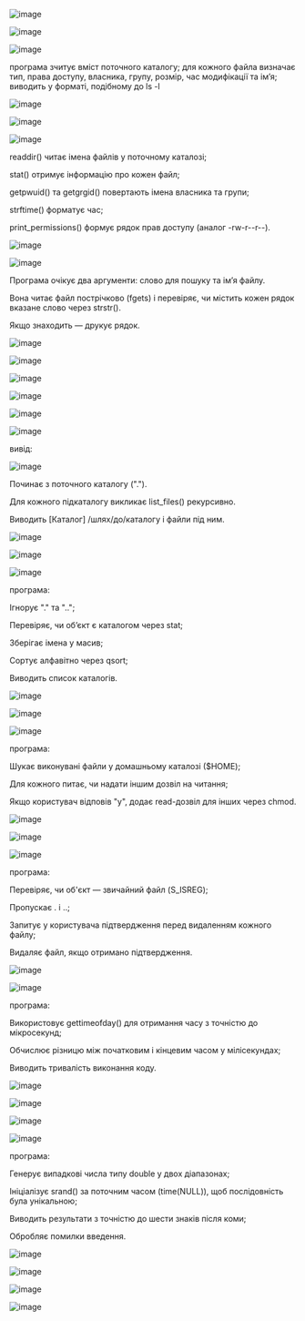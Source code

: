 ![image](https://github.com/user-attachments/assets/54277823-9552-4678-9bb0-06114973deff)

![image](https://github.com/user-attachments/assets/bb0624a8-0412-47b4-9ecd-0d8d6d6c35cd)

![image](https://github.com/user-attachments/assets/62204587-6649-41ed-b831-333b8a2ea0b1)

програма зчитує вміст поточного каталогу; для кожного файла визначає тип, права доступу, власника, групу, розмір, час модифікації та ім’я; виводить у форматі, подібному до ls -l

![image](https://github.com/user-attachments/assets/acfa9268-56f2-4603-9544-677ac9f12f68)

![image](https://github.com/user-attachments/assets/02cd4abd-2783-4dc4-a049-c68909f428d3)

![image](https://github.com/user-attachments/assets/d2b9255a-e30c-45a1-96d2-95b300974d0b)

readdir() читає імена файлів у поточному каталозі;

stat() отримує інформацію про кожен файл;

getpwuid() та getgrgid() повертають імена власника та групи;

strftime() форматує час;

print_permissions() формує рядок прав доступу (аналог -rw-r--r--).

![image](https://github.com/user-attachments/assets/17e910d8-4b31-4d3c-ac53-291395c0c99f)

![image](https://github.com/user-attachments/assets/31509946-41df-463d-8894-7fb8c5c54f86)

Програма очікує два аргументи: слово для пошуку та ім’я файлу.

Вона читає файл пострічково (fgets) і перевіряє, чи містить кожен рядок вказане слово через strstr().

Якщо знаходить — друкує рядок.

![image](https://github.com/user-attachments/assets/3ce879d2-1777-4495-b895-f68099905688)

![image](https://github.com/user-attachments/assets/96e46b6e-c366-4b84-95a6-eb51d03407b7)

![image](https://github.com/user-attachments/assets/e68ea51c-8e33-438d-81d0-a003935f9667)

![image](https://github.com/user-attachments/assets/6e6c9ddb-cccb-46b3-8d7a-8a358eec29b6)

![image](https://github.com/user-attachments/assets/8a81ed08-265c-42a5-8207-4f5eb2599cdb)

![image](https://github.com/user-attachments/assets/22b793b9-ccdc-4bde-9c5c-a17c7e7a24e2)

вивід:

![image](https://github.com/user-attachments/assets/df5afdd6-5082-43be-8679-ada314add8ca)

Починає з поточного каталогу (".").

Для кожного підкаталогу викликає list_files() рекурсивно.

Виводить [Каталог] /шлях/до/каталогу і файли під ним.

![image](https://github.com/user-attachments/assets/3a689c42-eea2-4e11-b367-401777730784)

![image](https://github.com/user-attachments/assets/6b14c85a-88a3-4250-b78e-2d09c663be58)

![image](https://github.com/user-attachments/assets/3c27caf5-6082-4483-b826-f1153d4895df)

програма:

Ігнорує "." та "..";

Перевіряє, чи об’єкт є каталогом через stat;

Зберігає імена у масив;

Сортує алфавітно через qsort;

Виводить список каталогів.

![image](https://github.com/user-attachments/assets/672f4655-892e-4cae-a01c-34a1b83a40d5)

![image](https://github.com/user-attachments/assets/e9cb04d1-14d8-45fb-9433-54fd327c4100)

![image](https://github.com/user-attachments/assets/f05feb30-834b-4830-9c9d-45ad983645d3)

програма:

Шукає виконувані файли у домашньому каталозі ($HOME);

Для кожного питає, чи надати іншим дозвіл на читання;

Якщо користувач відповів "y", додає read-дозвіл для інших через chmod.

![image](https://github.com/user-attachments/assets/9b83363d-c088-4ff0-afa3-00093b9db4ec)

![image](https://github.com/user-attachments/assets/809ee14e-4abd-4422-9e53-a2842d462685)

![image](https://github.com/user-attachments/assets/d5f719c1-d384-4dc1-a6e6-2adfc6a28072)

програма:

Перевіряє, чи об'єкт — звичайний файл (S_ISREG);

Пропускає . і ..;

Запитує у користувача підтвердження перед видаленням кожного файлу;

Видаляє файл, якщо отримано підтвердження.

![image](https://github.com/user-attachments/assets/e6b9c1e0-6787-4fd0-bb2f-5a70ba8e4c4b)

![image](https://github.com/user-attachments/assets/e8b3c554-a6f3-462e-b904-35df37e41a7a)

програма:

Використовує gettimeofday() для отримання часу з точністю до мікросекунд;

Обчислює різницю між початковим і кінцевим часом у мілісекундах;

Виводить тривалість виконання коду.

![image](https://github.com/user-attachments/assets/9e180aa7-7555-4d5a-9c6a-7ae89a0d14a0)

![image](https://github.com/user-attachments/assets/5971c9c2-0b3a-45aa-b717-9f5318acc049)

![image](https://github.com/user-attachments/assets/440b43c9-de12-4b29-870f-4e959551c23e)

![image](https://github.com/user-attachments/assets/2bcb0adb-c4b4-4ee0-ad9f-2d6cc031a413)

програма:

Генерує випадкові числа типу double у двох діапазонах;

Ініціалізує srand() за поточним часом (time(NULL)), щоб послідовність була унікальною;

Виводить результати з точністю до шести знаків після коми;

Обробляє помилки введення.

![image](https://github.com/user-attachments/assets/b949a945-39a7-4a08-a9d5-080f17ba6acb)

![image](https://github.com/user-attachments/assets/66ee2514-a516-4e3e-b661-3a70467befde)

![image](https://github.com/user-attachments/assets/a4ff35b7-da49-4977-9c89-7e7b9445b0a3)

![image](https://github.com/user-attachments/assets/9b57b199-cf30-4563-8400-457bf309644a)

